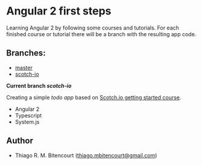 # Angular 2 first steps

Learning Angular 2 by following some courses and tutorials. 
For each finished course or tutorial there will be a branch with the resulting app code. 

## Branches:
- [master](https://github.com/thiagobitencourt/ng2-tour/tree/master)
- [scotch-io](https://github.com/thiagobitencourt/ng2-tour/tree/scotch-io)


__Current branch *scotch-io*__

Creating a simple *todo app* based on [Scotch.io getting started course](https://school.scotch.io/getting-started-with-angular-2). 

- Angular 2
- Typescript
- System.js

## Author
- Thiago R. M. Bitencourt (<thiago.mbitencourt@gmail.com>)